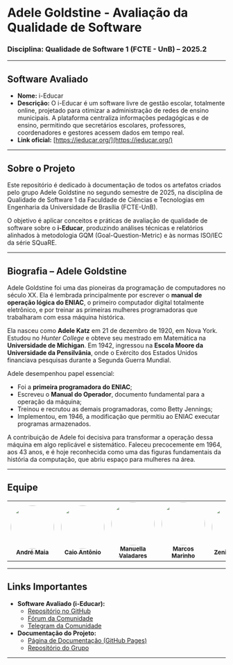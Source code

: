 # Adele Goldstine - Avaliação da Qualidade de Software
### Disciplina: Qualidade de Software 1 (FCTE - UnB) – 2025.2

---

## Software Avaliado

-   **Nome:** i-Educar
-   **Descrição:** O i-Educar é um software livre de gestão escolar, totalmente online, projetado para otimizar a administração de redes de ensino municipais. A plataforma centraliza informações pedagógicas e de ensino, permitindo que secretários escolares, professores, coordenadores e gestores acessem dados em tempo real.
-   **Link oficial:** [https://ieducar.org/](https://ieducar.org/)

---

## Sobre o Projeto

Este repositório é dedicado à documentação de todos os artefatos criados pelo grupo Adele Goldstine no segundo semestre de 2025, na disciplina de Qualidade de Software 1 da Faculdade de Ciências e Tecnologias em Engenharia da Universidade de Brasília (FCTE-UnB).

O objetivo é aplicar conceitos e práticas de avaliação de qualidade de software sobre o **i-Educar**, produzindo análises técnicas e relatórios alinhados à metodologia GQM (Goal-Question-Metric) e às normas ISO/IEC da série SQuaRE.

---

## Biografia – Adele Goldstine

Adele Goldstine foi uma das pioneiras da programação de computadores no século XX. Ela é lembrada principalmente por escrever o **manual de operação lógica do ENIAC**, o primeiro computador digital totalmente eletrônico, e por treinar as primeiras mulheres programadoras que trabalharam com essa máquina histórica.

Ela nasceu como **Adele Katz** em 21 de dezembro de 1920, em Nova York. Estudou no *Hunter College* e obteve seu mestrado em Matemática na **Universidade de Michigan**. Em 1942, ingressou na **Escola Moore da Universidade da Pensilvânia**, onde o Exército dos Estados Unidos financiava pesquisas durante a Segunda Guerra Mundial.

Adele desempenhou papel essencial:

-   Foi a **primeira programadora do ENIAC**;
-   Escreveu o **Manual do Operador**, documento fundamental para a operação da máquina;
-   Treinou e recrutou as demais programadoras, como Betty Jennings;
-   Implementou, em 1946, a modificação que permitiu ao ENIAC executar programas armazenados.

A contribuição de Adele foi decisiva para transformar a operação dessa máquina em algo replicável e sistemático. Faleceu precocemente em 1964, aos 43 anos, e é hoje reconhecida como uma das figuras fundamentais da história da computação, que abriu espaço para mulheres na área.

---

## Equipe

<table>
  <tr>
    <td align="center">
      <a href="http://github.com/andre-maia51">
        <img src="http://github.com/andre-maia51.png" width="100" height="100" style="border-radius: 50%; object-fit: cover;" alt=""/>
        <br /><sub><b>André Maia</b></sub>
      </a>
    </td>
    <td align="center">
      <a href="https://github.com/Caio-Antonio">
        <img src="http://github.com/Caio-Antonio.png" width="100" height="100" style="border-radius: 50%; object-fit: cover;" alt=""/>
        <br /><sub><b>Caio Antônio</b></sub>
      </a>
    </td>
    <td align="center">
      <a href="https://github.com/manuvaladares">
        <img src="https://github.com/manuvaladares.png" width="100" height="100" style="border-radius: 50%; object-fit: cover;" alt=""/>
        <br /><sub><b>Manuella Valadares</b></sub>
      </a>
    </td>
    <td align="center">
      <a href="https://github.com/devMarcosVM">
        <img src="http://github.com/devMarcosVM.png" width="100" height="100" style="border-radius: 50%; object-fit: cover;" alt=""/>
        <br /><sub><b>Marcos Marinho</b></sub>
      </a>
    </td>
    <td align="center">
      <a href="https://github.com/ZenildaVieira">
        <img src="http://github.com/ZenildaVieira.png" width="100" height="100" style="border-radius: 50%; object-fit: cover;" alt=""/>
        <br /><sub><b>Zenilda Vieira</b></sub>
      </a>
    </td>
  </tr>
</table>

---

## Links Importantes

-   **Software Avaliado (i-Educar):**
    -   [Repositório no GitHub](https://github.com/portabilis/i-educar)
    -   [Fórum da Comunidade](https://forum.ieducar.org/)
    -   [Telegram da Comunidade](https://t.me/ieducar)
-   **Documentação do Projeto:**
    -   [Página de Documentação (GitHub Pages)](https://fcte-qualidade-de-software-1.github.io/2025-2_T01_ADELE-GOLDSTINE/)
    -   [Repositório do Grupo](https://github.com/FCTE-Qualidade-de-Software-1/2025-2_T01_ADELE-GOLDSTINE)

---
